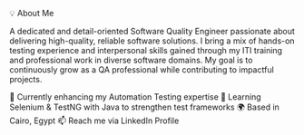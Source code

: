 💡 About Me

A dedicated and detail-oriented Software Quality Engineer passionate about delivering high-quality, reliable software solutions. I bring a mix of hands-on testing experience and interpersonal skills gained through my ITI training and professional work in diverse software domains. My goal is to continuously grow as a QA professional while contributing to impactful projects.

🔭 Currently enhancing my Automation Testing expertise
🌱 Learning Selenium & TestNG with Java to strengthen test frameworks
🌍 Based in Cairo, Egypt
📫 Reach me via LinkedIn Profile

